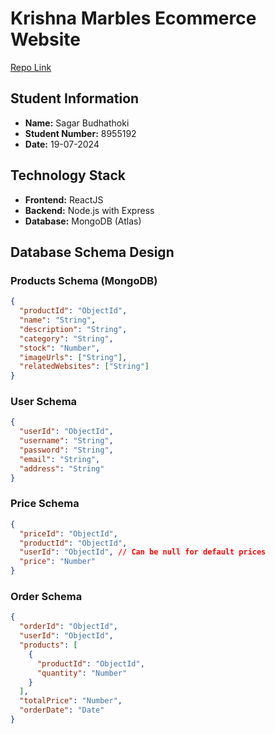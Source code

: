 # Krishna Marbles Ecommerce Website

[Repo Link](https://github.com/codemonkey-sagar/km_ecommerce)

## Student Information

- **Name:** Sagar Budhathoki
- **Student Number:** 8955192
- **Date:** 19-07-2024

## Technology Stack

- **Frontend:** ReactJS
- **Backend:** Node.js with Express
- **Database:** MongoDB (Atlas)

## Database Schema Design

### Products Schema (MongoDB)

```json
{
  "productId": "ObjectId",
  "name": "String",
  "description": "String",
  "category": "String",
  "stock": "Number",
  "imageUrls": ["String"],
  "relatedWebsites": ["String"]
}
```

### User Schema

```json
{
  "userId": "ObjectId",
  "username": "String",
  "password": "String",
  "email": "String",
  "address": "String"
}
```

### Price Schema

```json
{
  "priceId": "ObjectId",
  "productId": "ObjectId",
  "userId": "ObjectId", // Can be null for default prices
  "price": "Number"
}
```

### Order Schema

```json
{
  "orderId": "ObjectId",
  "userId": "ObjectId",
  "products": [
    {
      "productId": "ObjectId",
      "quantity": "Number"
    }
  ],
  "totalPrice": "Number",
  "orderDate": "Date"
}
```
